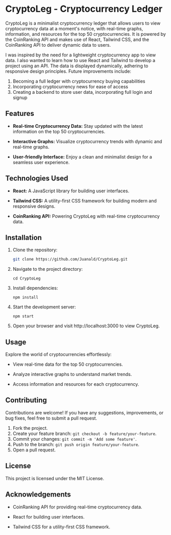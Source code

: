 # CryptoLeg - Cryptocurrency Ledger

CryptoLeg is a minimalist cryptocurrency ledger that allows users to view cryptocurrency data at a moment's notice, with real-time graphs, information, and resources for the top 50 cryptocurrencies. It is powered by the CoinRanking API and makes use of React, Tailwind CSS, and the CoinRanking API to deliver dynamic data to users.

I was inspired by the need for a lightweight cryptocurrency app to view data. I also wanted to learn how to use React and Tailwind to develop a project using an API. The data is displayed dynamically, adhering to responsive design principles. Future improvements include:

1. Becoming a full ledger with cryptocurrency buying capabilities
2. Incorporating cryptocurrency news for ease of access
3. Creating a backend to store user data, incorporating full login and signup

## Features

- **Real-time Cryptocurrency Data:** Stay updated with the latest information on the top 50 cryptocurrencies.
- **Interactive Graphs:** Visualize cryptocurrency trends with dynamic and real-time graphs.

- **User-friendly Interface:** Enjoy a clean and minimalist design for a seamless user experience.

## Technologies Used

- **React:** A JavaScript library for building user interfaces.
- **Tailwind CSS:** A utility-first CSS framework for building modern and responsive designs.

- **CoinRanking API:** Powering CryptoLeg with real-time cryptocurrency data.

## Installation

1. Clone the repository:

   ```bash
   git clone https://github.com/Juanald/CryptoLeg.git
   ```

2. Navigate to the project directory:
   ```
   cd CryptoLeg
   ```
3. Install dependencies:
   ```
   npm install
   ```
4. Start the development server:
   ```
   npm start
   ```
5. Open your browser and visit http://localhost:3000 to view CryptoLeg.

## Usage

Explore the world of cryptocurrencies effortlessly:

- View real-time data for the top 50 cryptocurrencies.

- Analyze interactive graphs to understand market trends.

- Access information and resources for each cryptocurrency.

## Contributing

Contributions are welcome! If you have any suggestions, improvements, or bug fixes, feel free to submit a pull request.

1. Fork the project.
2. Create your feature branch: `git checkout -b feature/your-feature`.
3. Commit your changes: `git commit -m 'Add some feature'`.
4. Push to the branch: `git push origin feature/your-feature`.
5. Open a pull request.

## License

This project is licensed under the MIT License.

## Acknowledgements

- CoinRanking API for providing real-time cryptocurrency data.

- React for building user interfaces.

- Tailwind CSS for a utility-first CSS framework.
